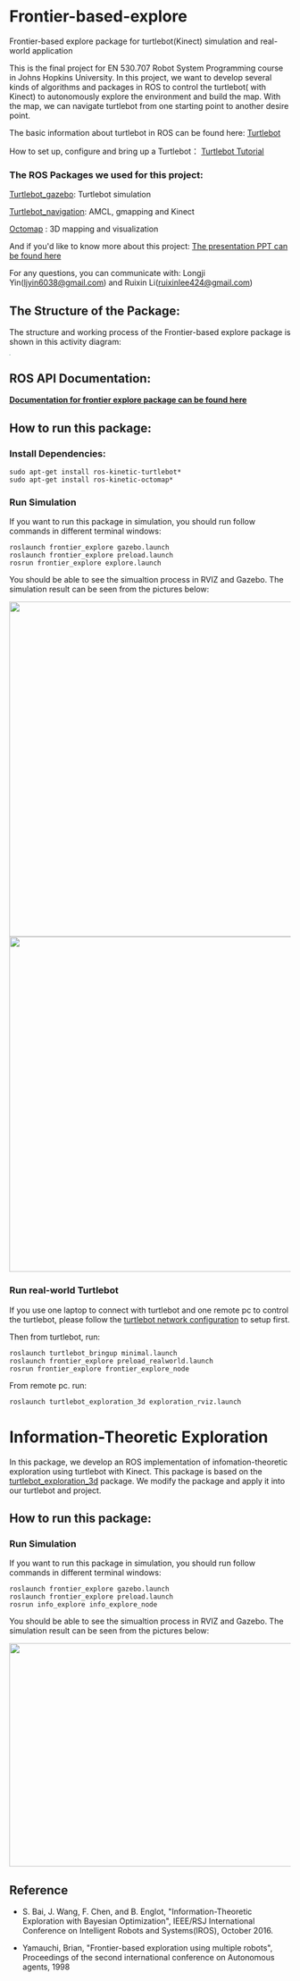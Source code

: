# Frontier-based-explore
Frontier-based explore package for turtlebot(Kinect) simulation and real-world application

This is the final project for EN 530.707 Robot System Programming course in Johns Hopkins University. In this project, we want to develop several kinds of algorithms and packages in ROS to control the turtlebot( with Kinect) to autonomously explore the environment and build the map. With the map, we can navigate turtlebot from one starting point to another desire point.

The basic information about turtlebot in ROS can be found here: [Turtlebot](http://wiki.ros.org/Robots/TurtleBot)

How to set up, configure and bring up a Turtlebot： [Turtlebot Tutorial](http://wiki.ros.org/turtlebot/Tutorials/indigo)

### The ROS Packages we used for this project:

[Turtlebot_gazebo](https://github.com/turtlebot/turtlebot_simulator): Turtlebot simulation 

[Turtlebot_navigation](https://github.com/turtlebot/turtlebot_apps): AMCL, gmapping and Kinect

[Octomap](https://github.com/OctoMap/octomap) : 3D mapping and visualization 

And if you'd like to know more about this project: [The presentation PPT can be found here](https://docs.google.com/presentation/d/1sejKV5Q7UtgZKAZdH1bs6nY4dMpWcq0Tav3_yq_jBV8/edit#slide=id.gd749d66d51_0_130)

For any questions, you can communicate with: Longji Yin(ljyin6038@gmail.com) and Ruixin Li(ruixinlee424@gmail.com)

## The Structure of the Package:

The structure and working process of the Frontier-based explore package is shown in this activity diagram:

<img src="https://github.com/YLJ6038/frontier-based-explore/blob/master/Figures/activity_map_frontier_explore.png" style="zoom:10%" />

## ROS API Documentation:

**[Documentation for frontier explore package can be found here](https://github.com/YLJ6038/frontier-based-explore/blob/master/Docs/ros_api_frontier_explore_pkg.md)**

## How to run this package:

### Install Dependencies:

```
sudo apt-get install ros-kinetic-turtlebot*
sudo apt-get install ros-kinetic-octomap*
```

### Run Simulation

If you want to run this package in simulation, you should run follow commands in different terminal windows:

```
roslaunch frontier_explore gazebo.launch
roslaunch frontier_explore preload.launch
rosrun frontier_explore explore.launch
```

You should be able to see the simualtion process in RVIZ and Gazebo. The simulation result can be seen from the pictures below:

<div align=center><img width="800" height="600" src="https://github.com/YLJ6038/frontier-based-explore/blob/master/Figures/simulation_gazebo_map_frontier_explore.png"/></div>

<div align=center><img width="800" height="600" src="https://github.com/YLJ6038/frontier-based-explore/blob/master/Figures/gazebo_3d_map_frontier_explore.png"/></div>

### Run real-world Turtlebot

If you use one laptop to connect with turtlebot and one remote pc to control the turtlebot, please follow the [turtlebot network configuration](http://wiki.ros.org/turtlebot/Tutorials/indigo/Network%20Configuration) to setup first.

Then from turtlebot, run: 

```
roslaunch turtlebot_bringup minimal.launch
roslaunch frontier_explore preload_realworld.launch
rosrun frontier_explore frontier_explore_node
```

From remote pc. run:

```
roslaunch turtlebot_exploration_3d exploration_rviz.launch
```

# Information-Theoretic Exploration

In this package, we develop an ROS implementation of infomation-theoretic exploration using turtlebot with Kinect. This package is based on the [turtlebot_exploration_3d](https://github.com/RobustFieldAutonomyLab/turtlebot_exploration_3d) package. We modify the package and apply it into our turtlebot and project.

## How to run this package:

### Run Simulation

If you want to run this package in simulation, you should run follow commands in different terminal windows:

```
roslaunch frontier_explore gazebo.launch
roslaunch frontier_explore preload.launch
rosrun info_explore info_explore_node
```

You should be able to see the simualtion process in RVIZ and Gazebo. The simulation result can be seen from the pictures below:

<div align=center><img width="800" height="400" src="https://github.com/YLJ6038/frontier-based-explore/blob/master/Figures/information_theory_simulation.png"/></div>

## Reference

- S. Bai, J. Wang, F. Chen, and B. Englot, "Information-Theoretic Exploration with Bayesian Optimization", IEEE/RSJ International Conference on Intelligent Robots and Systems(IROS), October 2016.

- Yamauchi, Brian, "Frontier-based exploration using multiple robots", Proceedings of the second international conference on Autonomous agents, 1998
